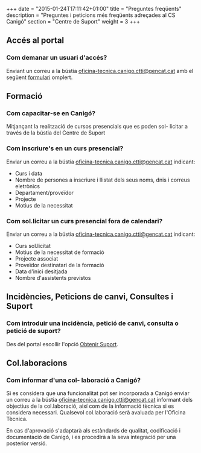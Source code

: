 +++
date        = "2015-01-24T17:11:42+01:00"
title       = "Preguntes freqüents"
description = "Preguntes i peticions més freqüents adreçades al CS Canigó"
section     = "Centre de Suport"
weight		= 3
+++

## Accés al portal
### Com demanar un usuari d'accés?
Enviant un correu a la bústia <oficina-tecnica.canigo.ctti@gencat.cat> amb el següent [formulari](/related/cs/formulari-altes.xls) omplert.

## Formació
### Com capacitar-se en Canigó?
Mitjançant la realització de cursos presencials que es poden sol- licitar a través de la bústia del Centre de Suport

### Com inscriure's en un curs presencial?
Enviar un correu a la bústia <oficina-tecnica.canigo.ctti@gencat.cat> indicant:

- Curs i data
- Nombre de persones a inscriure i llistat dels seus noms, dnis i correus eletrònics
- Departament/proveïdor
- Projecte
- Motius de la necessitat


### Com sol.licitar un curs presencial fora de calendari?
Enviar un correu a la bústia <oficina-tecnica.canigo.ctti@gencat.cat> indicant:

- Curs sol.licitat
- Motius de la necessitat de formació
- Projecte associat
- Proveïdor destinatari de la formació
- Data d'inici desitjada
- Nombre d'assistents previstos


## Incidències, Peticions de canvi, Consultes i Suport
### Com introduir una incidència, petició de canvi, consulta o petició de suport?
Des del portal escollir l'opció [Obtenir Suport](http://cstd.ctti.gencat.cat/jiracstd/browse/CAN).

## Col.laboracions
### Com informar d'una col- laboració a Canigó?
Si es considera que una funcionalitat pot ser incorporada a Canigó enviar un correu a la bústia <oficina-tecnica.canigo.ctti@gencat.cat> informant dels objectius de la col.laboració, així com de la informació tècnica si es considera necessari. Qualsevol col.laboració serà avaluada per l'Oficina Tècnica.

En cas d'aprovació s'adaptarà als estàndards de qualitat, codificació i documentació de Canigó, i es procedirà a la seva integració per una posterior versió.
